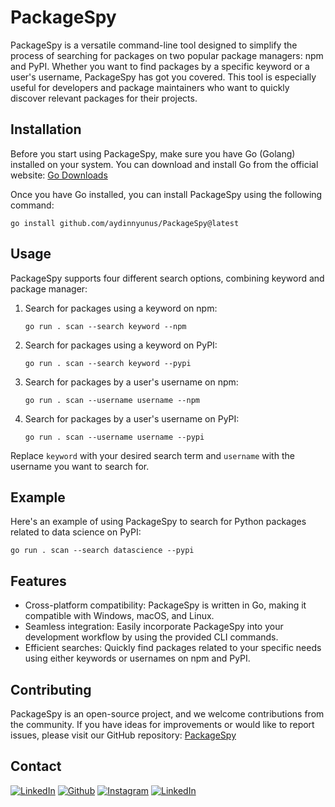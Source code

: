# PackageSpy

PackageSpy is a versatile command-line tool designed to simplify the process of searching for packages on two popular package managers: npm and PyPI. Whether you want to find packages by a specific keyword or a user's username, PackageSpy has got you covered. This tool is especially useful for developers and package maintainers who want to quickly discover relevant packages for their projects.

## Installation

Before you start using PackageSpy, make sure you have Go (Golang) installed on your system. You can download and install Go from the official website: [Go Downloads](https://golang.org/dl/)

Once you have Go installed, you can install PackageSpy using the following command:

```shell
go install github.com/aydinnyunus/PackageSpy@latest
```

## Usage

PackageSpy supports four different search options, combining keyword and package manager:

1. Search for packages using a keyword on npm:
   ```shell
   go run . scan --search keyword --npm
   ```

2. Search for packages using a keyword on PyPI:
   ```shell
   go run . scan --search keyword --pypi
   ```

3. Search for packages by a user's username on npm:
   ```shell
   go run . scan --username username --npm
   ```

4. Search for packages by a user's username on PyPI:
   ```shell
   go run . scan --username username --pypi
   ```

Replace `keyword` with your desired search term and `username` with the username you want to search for.

## Example

Here's an example of using PackageSpy to search for Python packages related to data science on PyPI:

```shell
go run . scan --search datascience --pypi
```

## Features

- Cross-platform compatibility: PackageSpy is written in Go, making it compatible with Windows, macOS, and Linux.
- Seamless integration: Easily incorporate PackageSpy into your development workflow by using the provided CLI commands.
- Efficient searches: Quickly find packages related to your specific needs using either keywords or usernames on npm and PyPI.

## Contributing

PackageSpy is an open-source project, and we welcome contributions from the community. If you have ideas for improvements or would like to report issues, please visit our GitHub repository: [PackageSpy](https://github.com/aydinnyunus/PackageSpy)


## Contact

[<img target="_blank" src="https://img.icons8.com/bubbles/100/000000/linkedin.png" title="LinkedIn">](https://linkedin.com/in/yunus-ayd%C4%B1n-b9b01a18a/) [<img target="_blank" src="https://img.icons8.com/bubbles/100/000000/github.png" title="Github">](https://github.com/aydinnyunus/WhatsappBOT) [<img target="_blank" src="https://img.icons8.com/bubbles/100/000000/instagram-new.png" title="Instagram">](https://instagram.com/aydinyunus_/) [<img target="_blank" src="https://img.icons8.com/bubbles/100/000000/twitter-squared.png" title="LinkedIn">](https://twitter.com/aydinnyunuss)
